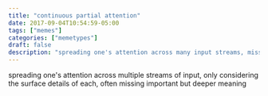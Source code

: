 ```yaml
---
title: "continuous partial attention"
date: 2017-09-04T10:54:59-05:00
tags: ["memes"]
categories: ["memetypes"]
draft: false
description: "spreading one's attention across many input streams, missing depth of meaning"
---
```


<p>spreading one's attention across multiple streams of input, only considering the surface details of each, often missing important but deeper meaning</p>